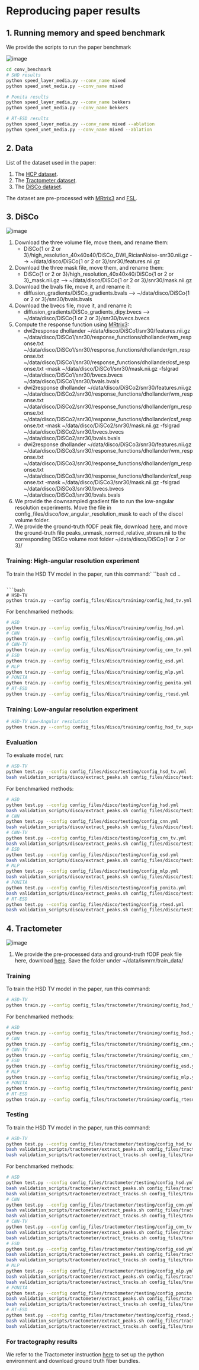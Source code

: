 # Reproducing paper results

## 1. Running memory and speed benchmark

We provide the scripts to run the paper benchmark

![image](../fig/efficiency_all.jpg)

```bash
cd conv_benchmark
# SHD results
python speed_layer_media.py --conv_name mixed
python speed_unet_media.py --conv_name mixed

# Ponita results
python speed_layer_media.py --conv_name bekkers
python speed_unet_media.py --conv_name bekkers

# RT-ESD results
python speed_layer_media.py --conv_name mixed --ablation
python speed_unet_media.py --conv_name mixed --ablation
```



## 2. Data

List of the dataset used in the paper:
1. The [HCP dataset](https://www.humanconnectome.org/study/hcp-young-adult/document/1200-subjects-data-release).
2. The [Tractometer dataset](https://tractometer.org/ismrm2015/dwi_data/).
3. The [DiSCo dataset](https://data.mendeley.com/datasets/fgf86jdfg6/3).

The dataset are pre-processed with [MRtrix3](https://mrtrix.readthedocs.io/en/latest/index.html) and [FSL](https://fsl.fmrib.ox.ac.uk/fsl/fslwiki).


## 3. DiSCo

![image](../fig/disco_result_with_hsd.jpg)


1. Download the three volume file, move them, and rename them:
    * DiSCo{1 or 2 or 3}/high_resolution_40x40x40/DiSCo_DWI_RicianNoise-snr30.nii.gz --> ~/data/disco/DiSCo{1 or 2 or 3}/snr30/features.nii.gz
2. Download the three mask file, move them, and rename them:
    * DiSCo{1 or 2 or 3}/high_resolution_40x40x40/DiSCo{1 or 2 or 3}_mask.nii.gz --> ~/data/disco/DiSCo{1 or 2 or 3}/snr30/mask.nii.gz
3. Download the bvals file, move it, and rename it:
    * diffusion_gradients/DiSCo_gradients.bvals --> ~/data/disco/DiSCo{1 or 2 or 3}/snr30/bvals.bvals
4. Download the bvecs file, move it, and rename it:
    * diffusion_gradients/DiSCo_gradients_dipy.bvecs --> ~/data/disco/DiSCo{1 or 2 or 3}/snr30/bvecs.bvecs
5. Compute the response function using [MRtrix3](https://mrtrix.readthedocs.io/en/latest/index.html):
    * dwi2response dhollander ~/data/disco/DiSCo1/snr30/features.nii.gz ~/data/disco/DiSCo1/snr30/response_functions/dhollander/wm_response.txt ~/data/disco/DiSCo1/snr30/response_functions/dhollander/gm_response.txt ~/data/disco/DiSCo1/snr30/response_functions/dhollander/csf_response.txt -mask ~/data/disco/DiSCo1/snr30/mask.nii.gz -fslgrad ~/data/disco/DiSCo1/snr30/bvecs.bvecs ~/data/disco/DiSCo1/snr30/bvals.bvals
    * dwi2response dhollander ~/data/disco/DiSCo2/snr30/features.nii.gz ~/data/disco/DiSCo2/snr30/response_functions/dhollander/wm_response.txt ~/data/disco/DiSCo2/snr30/response_functions/dhollander/gm_response.txt ~/data/disco/DiSCo2/snr30/response_functions/dhollander/csf_response.txt -mask ~/data/disco/DiSCo2/snr30/mask.nii.gz -fslgrad ~/data/disco/DiSCo2/snr30/bvecs.bvecs ~/data/disco/DiSCo2/snr30/bvals.bvals
    * dwi2response dhollander ~/data/disco/DiSCo3/snr30/features.nii.gz ~/data/disco/DiSCo3/snr30/response_functions/dhollander/wm_response.txt ~/data/disco/DiSCo3/snr30/response_functions/dhollander/gm_response.txt ~/data/disco/DiSCo3/snr30/response_functions/dhollander/csf_response.txt -mask ~/data/disco/DiSCo3/snr30/mask.nii.gz -fslgrad ~/data/disco/DiSCo3/snr30/bvecs.bvecs ~/data/disco/DiSCo3/snr30/bvals.bvals
6. We provide the downsampled gradient file to run the low-angular resolution experiments. Move the file in config_files/disco/low_angular_resolution_mask to each of the discol volume folder.
7. We provide the ground-truth fODF peak file, download [here](https://drive.google.com/drive/folders/19NxL3TzhnT_g0-Sdgo2O323UZxjaPJf9?usp=drive_link), and move the ground-truth file peaks_unmask_normed_relative_stream.nii to the corresponding DiSCo volume root folder  ~/data/disco/DiSCo{1 or 2 or 3}/


### Training: High-angular resolution experiment

To train the HSD TV model in the paper, run this command:`
``bash
cd ..
```

```bash
# HSD-TV
python train.py --config config_files/disco/training/config_hsd_tv.yml
```

For benchmarked methods:
```bash
# HSD
python train.py --config config_files/disco/training/config_hsd.yml
# CNN
python train.py --config config_files/disco/training/config_cnn.yml
# CNN-TV
python train.py --config config_files/disco/training/config_cnn_tv.yml
# ESD
python train.py --config config_files/disco/training/config_esd.yml
# MLP
python train.py --config config_files/disco/training/config_mlp.yml
# PONITA
python train.py --config config_files/disco/training/config_ponita.yml
# RT-ESD
python train.py --config config_files/disco/training/config_rtesd.yml
```

### Training: Low-angular resolution experiment
```bash
# HSD-TV Low-Angular resolution
python train.py --config config_files/disco/training/config_hsd_tv_super.yml
```

### Evaluation

To evaluate model, run:

```bash
# HSD-TV
python test.py --config config_files/disco/testing/config_hsd_tv.yml
bash validation_scripts/disco/extract_peaks.sh config_files/disco/testing/config_hsd_tv.yml
```

For benchmarked methods:
```bash
# HSD
python test.py --config config_files/disco/testing/config_hsd.yml
bash validation_scripts/disco/extract_peaks.sh config_files/disco/testing/config_hsd_tv.yml
# CNN
python test.py --config config_files/disco/testing/config_cnn.yml
bash validation_scripts/disco/extract_peaks.sh config_files/disco/testing/config_cnn.yml
# CNN-TV
python test.py --config config_files/disco/testing/config_cnn_tv.yml
bash validation_scripts/disco/extract_peaks.sh config_files/disco/testing/config_cnn_tv.yml
# ESD
python test.py --config config_files/disco/testing/config_esd.yml
bash validation_scripts/disco/extract_peaks.sh config_files/disco/testing/config_esd.yml
# MLP
python test.py --config config_files/disco/testing/config_mlp.yml
bash validation_scripts/disco/extract_peaks.sh config_files/disco/testing/config_mlp.yml
# PONITA
python test.py --config config_files/disco/testing/config_ponita.yml
bash validation_scripts/disco/extract_peaks.sh config_files/disco/testing/config_ponita.yml
# RT-ESD
python test.py --config config_files/disco/testing/config_rtesd.yml
bash validation_scripts/disco/extract_peaks.sh config_files/disco/testing/config_rtesd.yml
```

## 4. Tractometer

![image](../fig/tractometer_no_cnn.jpg)

1. We provide the pre-processed data and ground-truth fODF peak file here, download [here](https://drive.google.com/drive/folders/19NxL3TzhnT_g0-Sdgo2O323UZxjaPJf9?usp=drive_link). Save the folder under ~/data/ismrm/train_data/

### Training
To train the HSD TV model in the paper, run this command:

```bash
# HSD-TV
python train.py --config config_files/tractometer/training/config_hsd_tv.yml
```

For benchmarked methods:
```bash
# HSD
python train.py --config config_files/tractometer/training/config_hsd.yml
# CNN
python train.py --config config_files/tractometer/training/config_cnn.yml
# CNN-TV
python train.py --config config_files/tractometer/training/config_cnn_tv.yml
# ESD
python train.py --config config_files/tractometer/training/config_esd.yml
# MLP
python train.py --config config_files/tractometer/training/config_mlp.yml
# PONITA
python train.py --config config_files/tractometer/training/config_ponita.yml
# RT-ESD
python train.py --config config_files/tractometer/training/config_rtesd.yml
```

### Testing
To train the HSD TV model in the paper, run this command:

```bash
# HSD-TV
python test.py --config config_files/tractometer/testing/config_hsd_tv.yml
bash validation_scripts/tractometer/extract_peaks.sh config_files/tractometer/testing/config_hsd_tv.yml
bash validation_scripts/tractometer/extract_tracks.sh config_files/tractometer/testing/config_hsd_tv.yml
```

For benchmarked methods:
```bash
# HSD
python test.py --config config_files/tractometer/testing/config_hsd.yml
bash validation_scripts/tractometer/extract_peaks.sh config_files/tractometer/testing/config_hsd_tv.yml
bash validation_scripts/tractometer/extract_tracks.sh config_files/tractometer/testing/config_hsd_tv.yml
# CNN
python test.py --config config_files/tractometer/testing/config_cnn.yml
bash validation_scripts/tractometer/extract_peaks.sh config_files/tractometer/testing/config_cnn.yml
bash validation_scripts/tractometer/extract_tracks.sh config_files/tractometer/testing/config_cnn.yml
# CNN-TV
python test.py --config config_files/tractometer/testing/config_cnn_tv.yml
bash validation_scripts/tractometer/extract_peaks.sh config_files/tractometer/testing/config_cnn_tv.yml
bash validation_scripts/tractometer/extract_tracks.sh config_files/tractometer/testing/config_cnn_tv.yml
# ESD
python test.py --config config_files/tractometer/testing/config_esd.yml
bash validation_scripts/tractometer/extract_peaks.sh config_files/tractometer/testing/conficonfig_esdg_hsd_tv.yml
bash validation_scripts/tractometer/extract_tracks.sh config_files/tractometer/testing/config_esd.yml
# MLP
python test.py --config config_files/tractometer/testing/config_mlp.yml
bash validation_scripts/tractometer/extract_peaks.sh config_files/tractometer/testing/config_mlp.yml
bash validation_scripts/tractometer/extract_tracks.sh config_files/tractometer/testing/config_mlp.yml
# PONITA
python test.py --config config_files/tractometer/testing/config_ponita.yml
bash validation_scripts/tractometer/extract_peaks.sh config_files/tractometer/testing/config_ponita.yml
bash validation_scripts/tractometer/extract_tracks.sh config_files/tractometer/testing/config_ponita.yml
# RT-ESD
python test.py --config config_files/tractometer/testing/config_rtesd.yml
bash validation_scripts/tractometer/extract_peaks.sh config_files/tractometer/testing/config_rtesd.yml
bash validation_scripts/tractometer/extract_tracks.sh config_files/tractometer/testing/config_rtesd.yml
```

### For tractography results
We refer to the Tractometer instruction [here](https://tractometer.org/ismrm2015/tools/) to set up the python environment and download ground truth fiber bundles.
